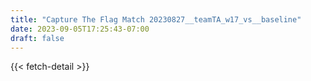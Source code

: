 ```yaml
---
title: "Capture The Flag Match 20230827__teamTA_w17_vs__baseline"
date: 2023-09-05T17:25:43-07:00
draft: false
---
```


{{< fetch-detail >}}